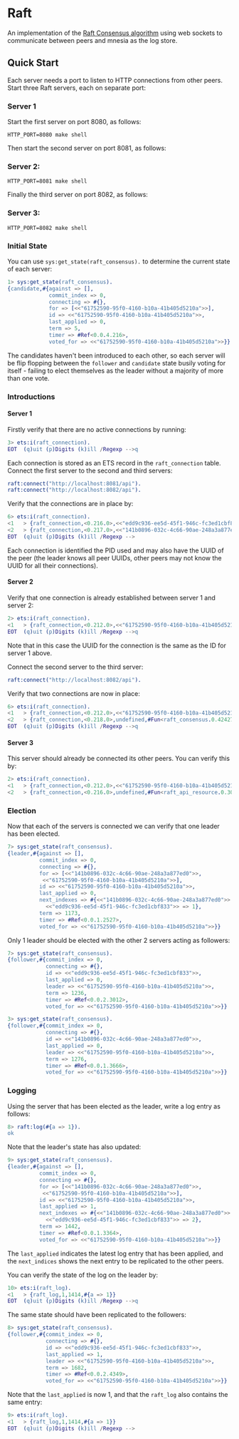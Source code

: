 # Raft

An implementation of the
[Raft Consensus algorithm](https://raft.github.io) using web sockets
to communicate between peers and mnesia as the log store.

## Quick Start

Each server needs a port to listen to HTTP connections from other
peers. Start three Raft servers, each on separate port:

### Server 1

Start the first server on port 8080, as follows:

```shell
HTTP_PORT=8080 make shell
```

Then start the second server on port 8081, as follows:

### Server 2:

```shell
HTTP_PORT=8081 make shell
```

Finally the third server on port 8082, as follows:

### Server 3:

```shell
HTTP_PORT=8082 make shell
```

### Initial State

You can use `sys:get_state(raft_consensus).` to determine the current
state of each server:

```erlang
1> sys:get_state(raft_consensus).
{candidate,#{against => [],
             commit_index => 0,
             connecting => #{},
             for => [<<"61752590-95f0-4160-b10a-41b405d5210a">>],
             id => <<"61752590-95f0-4160-b10a-41b405d5210a">>,
             last_applied => 0,
             term => 5,
             timer => #Ref<0.0.4.216>,
             voted_for => <<"61752590-95f0-4160-b10a-41b405d5210a">>}}
```

The candidates haven't been introduced to each other, so each server
will be flip flopping between the `follower` and `candidate` state
busily voting for itself - failing to elect themselves as the leader
without a majority of more than one vote.



### Introductions

#### Server 1

Firstly verify that there are no active connections by running:

```erlang
3> ets:i(raft_connection).
EOT  (q)uit (p)Digits (k)ill /Regexp -->q
```

Each connection is stored as an ETS record in the `raft_connection`
table. Connect the first server to the second and third servers:

```erlang
raft:connect("http://localhost:8081/api").
raft:connect("http://localhost:8082/api").
```

Verify that the connections are in place by:

```erlang
6> ets:i(raft_connection).
<1   > {raft_connection,<0.216.0>,<<"edd9c936-ee5d-45f1-946c-fc3ed1cbf833"  ...
<2   > {raft_connection,<0.217.0>,<<"141b0896-032c-4c66-90ae-248a3a877ed0"  ...
EOT  (q)uit (p)Digits (k)ill /Regexp -->
```

Each connection is identified the PID used and may also have the UUID
of the peer (the leader knows all peer UUIDs, other peers may not know
the UUID for all their connections).

#### Server 2

Verify that one connection is already established between server 1 and server 2:

```erlang
2> ets:i(raft_connection).
<1   > {raft_connection,<0.212.0>,<<"61752590-95f0-4160-b10a-41b405d5210a"  ...
EOT  (q)uit (p)Digits (k)ill /Regexp -->q
```

Note that in this case the UUID for the connection is the same as the
ID for server 1 above.

Connect the second server to the third server:

```erlang
raft:connect("http://localhost:8082/api").
```

Verify that two connections are now in place:

```erlang
6> ets:i(raft_connection).
<1   > {raft_connection,<0.212.0>,<<"61752590-95f0-4160-b10a-41b405d5210a"  ...
<2   > {raft_connection,<0.218.0>,undefined,#Fun<raft_consensus.0.42427295>}
EOT  (q)uit (p)Digits (k)ill /Regexp -->q
```

#### Server 3

This server should already be connected its other peers. You can verify this by:

```erlang
2> ets:i(raft_connection).
<1   > {raft_connection,<0.212.0>,<<"61752590-95f0-4160-b10a-41b405d5210a"  ...
<2   > {raft_connection,<0.216.0>,undefined,#Fun<raft_api_resource.0.30726026>}
```

### Election

Now that each of the servers is connected we can verify that one
leader has been elected.

```erlang
7> sys:get_state(raft_consensus).
{leader,#{against => [],
          commit_index => 0,
          connecting => #{},
          for => [<<"141b0896-032c-4c66-90ae-248a3a877ed0">>,
           <<"61752590-95f0-4160-b10a-41b405d5210a">>],
          id => <<"61752590-95f0-4160-b10a-41b405d5210a">>,
          last_applied => 0,
          next_indexes => #{<<"141b0896-032c-4c66-90ae-248a3a877ed0">> => 1,
            <<"edd9c936-ee5d-45f1-946c-fc3ed1cbf833">> => 1},
          term => 1173,
          timer => #Ref<0.0.1.2527>,
          voted_for => <<"61752590-95f0-4160-b10a-41b405d5210a">>}}
```

Only 1 leader should be elected with the other 2 servers acting as followers:

```erlang
7> sys:get_state(raft_consensus).
{follower,#{commit_index => 0,
            connecting => #{},
            id => <<"edd9c936-ee5d-45f1-946c-fc3ed1cbf833">>,
            last_applied => 0,
            leader => <<"61752590-95f0-4160-b10a-41b405d5210a">>,
            term => 1236,
            timer => #Ref<0.0.2.3012>,
            voted_for => <<"61752590-95f0-4160-b10a-41b405d5210a">>}}
```

```erlang
3> sys:get_state(raft_consensus).
{follower,#{commit_index => 0,
            connecting => #{},
            id => <<"141b0896-032c-4c66-90ae-248a3a877ed0">>,
            last_applied => 0,
            leader => <<"61752590-95f0-4160-b10a-41b405d5210a">>,
            term => 1276,
            timer => #Ref<0.0.1.3666>,
            voted_for => <<"61752590-95f0-4160-b10a-41b405d5210a">>}}
```

### Logging

Using the server that has been elected as the leader, write a log
entry as follows:

```erlang
8> raft:log(#{a => 1}).
ok
```

Note that the leader's state has also updated:

```erlang
9> sys:get_state(raft_consensus).
{leader,#{against => [],
          commit_index => 0,
          connecting => #{},
          for => [<<"141b0896-032c-4c66-90ae-248a3a877ed0">>,
           <<"61752590-95f0-4160-b10a-41b405d5210a">>],
          id => <<"61752590-95f0-4160-b10a-41b405d5210a">>,
          last_applied => 1,
          next_indexes => #{<<"141b0896-032c-4c66-90ae-248a3a877ed0">> => 2,
            <<"edd9c936-ee5d-45f1-946c-fc3ed1cbf833">> => 2},
          term => 1442,
          timer => #Ref<0.0.1.3364>,
          voted_for => <<"61752590-95f0-4160-b10a-41b405d5210a">>}}
```

The `last_applied` indicates the latest log entry that has been
applied, and the `next_indices` shows the next entry to be replicated
to the other peers.

You can verify the state of the log on the leader by:

```erlang
10> ets:i(raft_log).
<1   > {raft_log,1,1414,#{a => 1}}
EOT  (q)uit (p)Digits (k)ill /Regexp -->q
```

The same state should have been replicated to the followers:

```erlang
8> sys:get_state(raft_consensus).
{follower,#{commit_index => 0,
            connecting => #{},
            id => <<"edd9c936-ee5d-45f1-946c-fc3ed1cbf833">>,
            last_applied => 1,
            leader => <<"61752590-95f0-4160-b10a-41b405d5210a">>,
            term => 1682,
            timer => #Ref<0.0.2.4349>,
            voted_for => <<"61752590-95f0-4160-b10a-41b405d5210a">>}}
```

Note that the `last_applied` is now 1, and that the `raft_log` also
contains the same entry:

```erlang
9> ets:i(raft_log).
<1   > {raft_log,1,1414,#{a => 1}}
EOT  (q)uit (p)Digits (k)ill /Regexp -->
```


